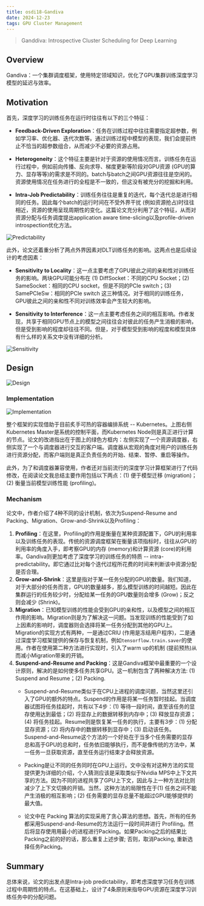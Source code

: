 ```yaml
---
title: osdi18-Gandiva
date: 2024-12-23
tags: GPU Cluster Management
---
```


> Ganddiva: Introspective Cluster Scheduling for Deep Learning

## Overview

Gandiva：一个集群调度框架，使用特定领域知识，优化了GPU集群训练深度学习模型的延迟与效率。

## Motivation

首先，深度学习的训练任务在运行时往往有以下的三个特征：
- **Feedback-Driven Exploration**：任务在训练过程中往往需要指定超参数，例如学习率、优化器、迭代次数等。通过训练过程中模型的表现，我们会提前终止不恰当的超参数组合，从而减少不必要的资源占用。

- **Heterogeneity**：这个特征主要是针对于资源的使用情况而言。训练任务在运行过程中，例如前向传播、反向求导、梯度更新等阶段对GPU资源 (GPU的算力、显存等等)的需求是不同的。batch与batch之间GPU资源往往是空闲的。资源使用情况在任务进行的全程是不一致的，但这没有被充分的挖掘和利用。

- **Intra-Job Predictability**：训练任务往往是重复的迭代，每个迭代总是进行相同的任务。因此每个batch的运行时间在不受外界干扰 (例如资源抢占)时往往相近，资源的使用呈现周期性的变化。这篇论文充分利用了这个特征，从而对资源分配与任务调度提出application aware time-slicing以及profile-driven introspection优化方法。

![Predictability](../../../assets/posts/projects/AICompiler/osdi18-Gandiva-fig3.png)

此外，论文还着重分析了两点外界因素对DLT训练任务的影响。这两点也是后续设计的考虑因素：
- **Sensitivity to Locality**：这一点主要考虑了GPU彼此之间的亲和性对训练任务的影响。两块GPU可能分布在 (1) DiffSocket：不同的CPU Socket；(2) SameSocket：相同的CPU socket，但是不同的PCIe switch；(3) SamePCIeSw：相同的PCIe switch 这三种情况。对于相同的训练任务，GPU彼此之间的亲和性不同对训练效率会产生较大的影响。

- **Sensitivity to Interference**：这一点主要考虑任务之间的相互影响。作者发现，共享于相同GPU节点上的模型之间往往会对彼此的任务产生消极的影响，但是受到影响的程度却往往不同。但是，对于模型受到影响的程度和模型具体有什么样的关系文中没有详细的分析。

![Sensitivity](../../../assets/posts/projects/AICompiler/osdi18-Gandiva-fig2.png)

## Design

![Design](../../../assets/posts/projects/AICompiler/osdi18-Gandiva-fig4.png)

### Implementation

![Implementation](../../../assets/posts/projects/AICompiler/osdi18-Gandiva-fig1.png)

整个框架的实现借助于目前炙手可热的容器编排系统 -- Kubernetes。上图右侧Kubernetes Master是系统的控制平面，而Kubernetes Node则是真正进行计算的节点。论文的改进指出在于图上的绿色方框内：左侧实现了一个资源调度器，右侧实现了一个与调度器进行交互的客户端。调度器从宏观的角度对用户的训练任务进行资源分配，而客户端则是真正负责任务的开始、结束、暂停、重启等操作。

此外，为了和调度器兼容使用，作者还对当前流行的深度学习计算框架进行了代码修改，在阅读论文我总结主要作用包括以下两点：(1) 便于模型迁移 (migration)；(2) 衡量当前模型训练性能 (profiling)。

### Mechanism

论文中，作者介绍了4种不同的设计机制，依次为Suspend-Resume and Packing、Migration、Grow-and-Shrink以及Profiling：
1. **Profiling**：在这里，Profiling的作用是衡量在某种资源配置下，GPU的利用率以及训练任务的表现。传统的资源调度框架在衡量该项指标时，往往从GPU的利用率的角度入手，即考察GPU的内存 (memory)和计算资源 (core)的利用率。Gandiva则更加考虑了深度学习的训练任务的特质 -- intra-predictability。即它通过比对每个迭代过程所花费的时间来判断该中资源分配是否合理。
2. **Grow-and-Shrink**：这里是指对于某一任务分配的GPU的数量。我们知道，对于大部分的任务而言，GPU的数量越多，那么模型训练的时间越短。因此在集群运行的任务较少时，分配给某一任务的GPU数量则会增多 (Grow)；反之则会减少 (Shrink)。
3. **Migration**：已知模型训练的性能会受到GPU的亲和性，以及模型之间的相互作用的影响。Migration则是为了解决这一问题。当发现训练的性能受到了如上因素的影响时，调度器则会选择将某一任务分配到其他的GPU上。Migration的实现方式有两种，一是通过CRIU (作用是冻结用户程序)，二是通过深度学习框架提供的保存与恢复机制，例如`tensorflow.train.saver`的使用。作者在使用第二种方法进行实现时，引入了warm up的机制 (提前预热)从而减小Migration带来的开销。
4. **Suspend-and-Resume and Packing**：这是Gandiva框架中最重要的一个设计原则，解决的是如何使多任务共享GPU。这一机制包含了两种解决方法: (1) Suspend and Resume；(2) Packing.
    - Suspend-and-Resume类似于在CPU上进程的调度问题，当然这里还引入了GPU的额外的特点。Suspend的作用是将某一任务暂时挂起。当调度器试图将任务挂起时，共有以下4步：(1) 等待一段时间，直至该任务的显存使用达到最低；(2) 将显存上的数据转移到内存中；(3) 释放显存资源；(4) 将任务挂起。Resume则是恢复某一任务的执行，主要有3步：(1) 分配显存资源；(2) 将内存中的数据转移到显存中；(3) 启动该任务。Suspend-and-Resume这个方法的一个好处在于当多个任务需要的显存总和高于GPU的总和时，任务依旧能够执行，而不是像传统的方法中，某一任务一旦获取资源，直至任务运行结束才会释放资源。
    
    - Packing是让不同的任务同时在GPU上运行。文中没有对这种方法的实现提供更为详细的介绍，个人猜测应该是采取类似于Nvidia MPS中上下文共享的方法。因为不同的进程共享了GPU上下文，因此与上一种方法对比则减少了上下文切换的开销。当然，这种方法的局限性在于(1) 任务之间不能产生消极的相互影响；(2) 任务需要的显存总量不能超过GPU能够提供的最大值。
    
    - 论文中在 Packing 算法的实现采用了贪心算法的思想。首先，所有的任务都采用Suspend-and-Resume的方法运行一段时间并进行 Profiling。然后将显存使用用最小的进程进行Packing。如果Packing之后的结果比Packing之前的好的话，那么重复上述步骤; 否则，取消Packing, 重新选择任务Packing。

## Summary

总体来说，论文的出发点是Intra-job predictability，即考虑深度学习任务在训练过程中周期性的特点。在这基础上，设计了4条原则来指导GPU资源在深度学习训练任务中的分配问题。